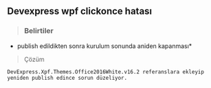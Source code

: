
## Devexpress wpf clickonce hatası ##
> ### Belirtiler ###
* publish edildikten sonra kurulum sonunda aniden kapanması*
> Çözüm 
````
DevExpress.Xpf.Themes.Office2016White.v16.2 referanslara ekleyip 
yeniden publish edince sorun düzeliyor.
````

